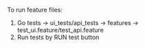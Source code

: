 To run feature files:
1. Go tests -> ui_tests/api_tests -> features -> test_ui.feature/test_api.feature
2. Run tests by RUN test button 
